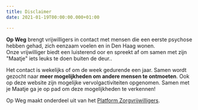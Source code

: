 ```yaml
---
title: Disclaimer
date: 2021-01-19T00:00:00.000+01:00

---
```

**Op Weg** brengt vrijwilligers in contact met mensen die een eerste psychose hebben gehad, zich eenzaam voelen en in Den Haag  wonen.  
Onze vrijwilliger biedt een luisterend oor en spreekt af om samen met zijn "Maatje" iets leuks te doen buiten de deur..

Het contact is wekelijks of om de week gedurende een jaar. Samen wordt gezocht naar **meer mogelijkheden om andere mensen te ontmoeten**. Ook op deze website zijn mogelijke vervolgactiviteiten opgenomen. Samen met je Maatje ga je op pad om deze mogelijkheden te verkennen! 

Op Weg  maakt onderdeel uit van het [Platform Zorgvrijwilligers](http://www.platformzorgvrijwilligers.nl/).
